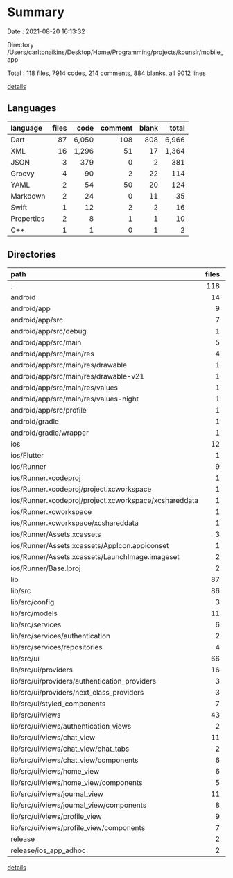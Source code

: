 # Summary

Date : 2021-08-20 16:13:32

Directory /Users/carltonaikins/Desktop/Home/Programming/projects/kounslr/mobile_app

Total : 118 files,  7914 codes, 214 comments, 884 blanks, all 9012 lines

[details](details.md)

## Languages
| language | files | code | comment | blank | total |
| :--- | ---: | ---: | ---: | ---: | ---: |
| Dart | 87 | 6,050 | 108 | 808 | 6,966 |
| XML | 16 | 1,296 | 51 | 17 | 1,364 |
| JSON | 3 | 379 | 0 | 2 | 381 |
| Groovy | 4 | 90 | 2 | 22 | 114 |
| YAML | 2 | 54 | 50 | 20 | 124 |
| Markdown | 2 | 24 | 0 | 11 | 35 |
| Swift | 1 | 12 | 2 | 2 | 16 |
| Properties | 2 | 8 | 1 | 1 | 10 |
| C++ | 1 | 1 | 0 | 1 | 2 |

## Directories
| path | files | code | comment | blank | total |
| :--- | ---: | ---: | ---: | ---: | ---: |
| . | 118 | 7,914 | 214 | 884 | 9,012 |
| android | 14 | 216 | 52 | 32 | 300 |
| android/app | 9 | 170 | 51 | 21 | 242 |
| android/app/src | 7 | 64 | 49 | 9 | 122 |
| android/app/src/debug | 1 | 4 | 3 | 1 | 8 |
| android/app/src/main | 5 | 56 | 43 | 7 | 106 |
| android/app/src/main/res | 4 | 26 | 32 | 6 | 64 |
| android/app/src/main/res/drawable | 1 | 4 | 7 | 2 | 13 |
| android/app/src/main/res/drawable-v21 | 1 | 4 | 7 | 2 | 13 |
| android/app/src/main/res/values | 1 | 9 | 9 | 1 | 19 |
| android/app/src/main/res/values-night | 1 | 9 | 9 | 1 | 19 |
| android/app/src/profile | 1 | 4 | 3 | 1 | 8 |
| android/gradle | 1 | 5 | 1 | 1 | 7 |
| android/gradle/wrapper | 1 | 5 | 1 | 1 | 7 |
| ios | 12 | 539 | 4 | 13 | 556 |
| ios/Flutter | 1 | 26 | 0 | 1 | 27 |
| ios/Runner | 9 | 497 | 4 | 10 | 511 |
| ios/Runner.xcodeproj | 1 | 8 | 0 | 1 | 9 |
| ios/Runner.xcodeproj/project.xcworkspace | 1 | 8 | 0 | 1 | 9 |
| ios/Runner.xcodeproj/project.xcworkspace/xcshareddata | 1 | 8 | 0 | 1 | 9 |
| ios/Runner.xcworkspace | 1 | 8 | 0 | 1 | 9 |
| ios/Runner.xcworkspace/xcshareddata | 1 | 8 | 0 | 1 | 9 |
| ios/Runner/Assets.xcassets | 3 | 328 | 0 | 4 | 332 |
| ios/Runner/Assets.xcassets/AppIcon.appiconset | 1 | 302 | 0 | 1 | 303 |
| ios/Runner/Assets.xcassets/LaunchImage.imageset | 2 | 26 | 0 | 3 | 29 |
| ios/Runner/Base.lproj | 2 | 64 | 2 | 2 | 68 |
| lib | 87 | 6,050 | 108 | 808 | 6,966 |
| lib/src | 86 | 6,009 | 107 | 801 | 6,917 |
| lib/src/config | 3 | 99 | 7 | 10 | 116 |
| lib/src/models | 11 | 1,309 | 21 | 214 | 1,544 |
| lib/src/services | 6 | 1,042 | 74 | 225 | 1,341 |
| lib/src/services/authentication | 2 | 188 | 0 | 40 | 228 |
| lib/src/services/repositories | 4 | 854 | 74 | 185 | 1,113 |
| lib/src/ui | 66 | 3,559 | 5 | 352 | 3,916 |
| lib/src/ui/providers | 16 | 169 | 0 | 36 | 205 |
| lib/src/ui/providers/authentication_providers | 3 | 17 | 0 | 6 | 23 |
| lib/src/ui/providers/next_class_providers | 3 | 43 | 0 | 6 | 49 |
| lib/src/ui/styled_components | 7 | 678 | 0 | 42 | 720 |
| lib/src/ui/views | 43 | 2,712 | 5 | 274 | 2,991 |
| lib/src/ui/views/authentication_views | 2 | 306 | 0 | 23 | 329 |
| lib/src/ui/views/chat_view | 11 | 656 | 1 | 77 | 734 |
| lib/src/ui/views/chat_view/chat_tabs | 2 | 0 | 0 | 2 | 2 |
| lib/src/ui/views/chat_view/components | 6 | 288 | 0 | 29 | 317 |
| lib/src/ui/views/home_view | 6 | 524 | 2 | 39 | 565 |
| lib/src/ui/views/home_view/components | 5 | 297 | 0 | 25 | 322 |
| lib/src/ui/views/journal_view | 11 | 564 | 1 | 66 | 631 |
| lib/src/ui/views/journal_view/components | 8 | 321 | 1 | 34 | 356 |
| lib/src/ui/views/profile_view | 9 | 337 | 0 | 37 | 374 |
| lib/src/ui/views/profile_view/components | 7 | 232 | 0 | 26 | 258 |
| release | 2 | 1,034 | 0 | 2 | 1,036 |
| release/ios_app_adhoc | 2 | 1,034 | 0 | 2 | 1,036 |

[details](details.md)